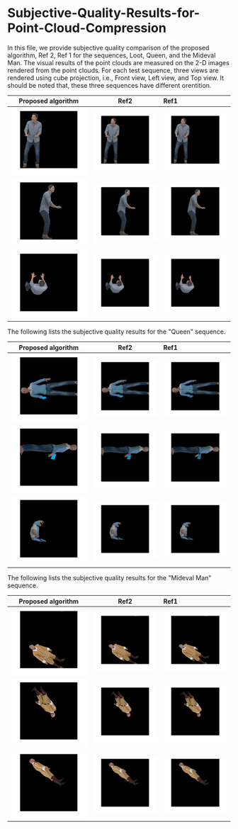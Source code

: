 # Subjective-Quality-Results-for-Point-Cloud-Compression
In this file, we provide subjective quality comparison of the proposed algorithm, Ref 2, Ref 1 for the sequences, Loot, Queen, and the Mideval Man. The visual results of the point clouds are measured on the 2-D images rendered from the point clouds. For each test sequence, three views are rendered using cube projection, i.e., Front view, Left view, and Top view. It should be noted that, these three sequences have different orentition. 

Proposed algorithm            |  Ref2        |Ref1        
:-------------------------:|:-------------------------:|:---------------------
![](/Images/Front_Loot_Proposed.png)  |  ![](/Images/Front_Loot_Ref2.png)    |  ![](/Images/Front_Loot_Ref1.png)
![](/Images/Left_Loot_Proposed.png)  |  ![](/Images/Left_Loot_Ref2.png)    |  ![](/Images/Left_Loot_Ref1.png)
![](/Images/Top_Loot_Proposed.png)  |  ![](/Images/Top_Loot_Ref2.png)    |  ![](/Images/Top_Loot_Ref1.png)

The following lists the subjective quality results for the "Queen" sequence.

Proposed algorithm            |  Ref2        |Ref1        
:-------------------------:|:-------------------------:|:---------------------
![](/Images/Front_Queen_Proposed.png)  |  ![](/Images/Front_Queen_Ref2.png)    |  ![](/Images/Front_Queen_Ref1.png)
![](/Images/Left_Queen_Proposed.png)  |  ![](/Images/Left_Queen_Ref2.png)    |  ![](/Images/Left_Queen_Ref1.png)
![](/Images/Top_Queen_Proposed.png)  |  ![](/Images/Top_Queen_Ref2.png)    |  ![](/Images/Top_Queen_Ref1.png)


The following lists the subjective quality results for the "Mideval Man" sequence.

Proposed algorithm            |  Ref2        |Ref1        
:-------------------------:|:-------------------------:|:---------------------
![](/Images/Front_Axu_Proposed.png)  |  ![](/Images/Front_Axu_Ref2.png)    |  ![](/Images/Front_Axu_Ref1.png)
![](/Images/Left_Axu_Proposed.png)  |  ![](/Images/Left_Axu_Ref2.png)    |  ![](/Images/Left_Axu_Ref1.png)
![](/Images/Top_Axu_Proposed.png)  |  ![](/Images/Top_Axu_Ref2.png)    |  ![](/Images/Top_Axu_Ref1.png)
